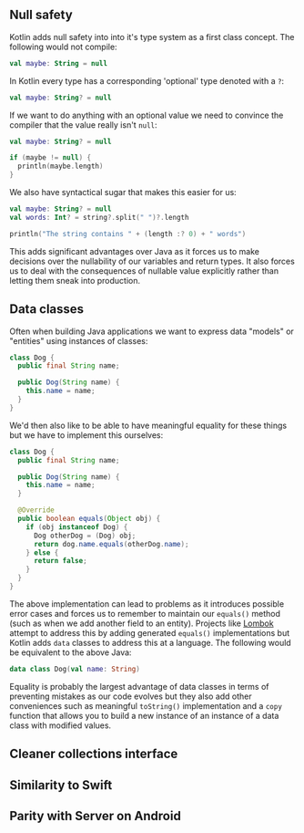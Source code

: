 ## Null safety

Kotlin adds null safety into into it's type system as a first class
concept. The following would not compile:

```kotlin
val maybe: String = null
```
In Kotlin every type has a corresponding 'optional' type denoted
with a `?`:

```kotlin
val maybe: String? = null
```

If we want to do anything with an optional value we need to convince the compiler that the value really isn't `null`:

```kotlin
val maybe: String? = null

if (maybe != null) {
  println(maybe.length)
}
```

We also have syntactical sugar that makes this easier for us:

```kotlin
val maybe: String? = null
val words: Int? = string?.split(" ")?.length

println("The string contains " + (length :? 0) + " words")
```
This adds significant advantages over Java as it forces us to make decisions over the nullability of our variables and return types. It also forces us to deal with the consequences of nullable value explicitly rather than letting them sneak into production.

## Data classes

Often when building Java applications we want to express data "models" or "entities" using
instances of classes:

```java
class Dog {
  public final String name;

  public Dog(String name) {
    this.name = name;
  }
}
```

We'd then also like to be able to have meaningful equality for these things but
we have to implement this ourselves:

```java
class Dog {
  public final String name;

  public Dog(String name) {
    this.name = name;
  }

  @Override
  public boolean equals(Object obj) {
    if (obj instanceof Dog) {
      Dog otherDog = (Dog) obj;
      return dog.name.equals(otherDog.name);
    } else {
      return false;
    }
  }
}
```

The above implementation can lead to problems as it introduces possible error cases
and forces us to remember to maintain our `equals()` method (such as when we add another field to an entity). Projects like
[Lombok](https://projectlombok.org/) attempt to address this by adding generated
`equals()` implementations but Kotlin adds `data` classes to address this at a language. The following
would be equivalent to the above Java:

```kotlin
data class Dog(val name: String)
```

Equality is probably the largest advantage of data classes in terms of preventing mistakes
as our code evolves but they also add other conveniences such as meaningful `toString()` implementation
and a `copy` function that allows you to build a new instance of an instance of a data class
with modified values.

## Cleaner collections interface

## Similarity to Swift

## Parity with Server on Android
